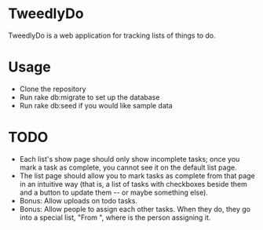# TweedlyDo

TweedlyDo is a web application for tracking lists of things to do.

# Usage

* Clone the repository
* Run rake db:migrate to set up the database
* Run rake db:seed if you would like sample data

# TODO

* Each list's show page should only show incomplete tasks; once you mark a task as complete, you cannot see it on the default list page.
* The list page should allow you to mark tasks as complete from that page in an intuitive way (that is, a list of tasks with checkboxes beside them and a button to update them -- or maybe something else).
* Bonus: Allow uploads on todo tasks.
* Bonus: Allow people to assign each other tasks. When they do, they go into a special list, "From <person>", where <person> is the person assigning it.
